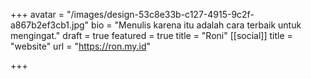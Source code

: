 +++
avatar = "/images/design-53c8e33b-c127-4915-9c2f-a867b2ef3cb1.jpg"
bio = "Menulis karena itu adalah cara terbaik untuk mengingat."
draft = true
featured = true
title = "Roni"
[[social]]
title = "website"
url = "https://ron.my.id"

+++
